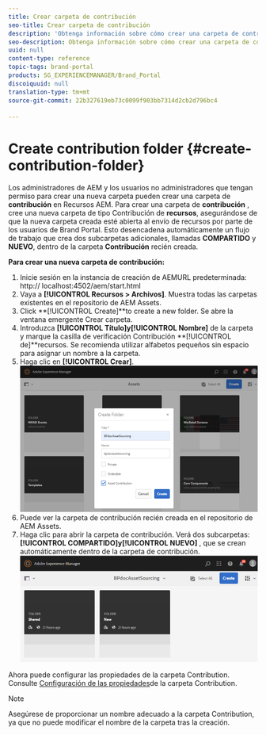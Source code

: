 ```yaml
---
title: Crear carpeta de contribución
seo-title: Crear carpeta de contribución
description: 'Obtenga información sobre cómo crear una carpeta de contribución en Recursos AEM. '
seo-description: Obtenga información sobre cómo crear una carpeta de contribución en Recursos AEM.
uuid: null
content-type: reference
topic-tags: brand-portal
products: SG_EXPERIENCEMANAGER/Brand_Portal
discoiquuid: null
translation-type: tm+mt
source-git-commit: 22b327619eb73c0099f903bb7314d2cb2d796bc4

---
```



# Create contribution folder {#create-contribution-folder}

Los administradores de AEM y los usuarios no administradores que tengan permiso para crear una nueva carpeta pueden crear una carpeta de **contribución** en Recursos AEM.
Para crear una carpeta de **contribución** , cree una nueva carpeta de tipo Contribución de **recursos**, asegurándose de que la nueva carpeta creada esté abierta al envío de recursos por parte de los usuarios de Brand Portal.  Esto desencadena automáticamente un flujo de trabajo que crea dos subcarpetas adicionales, llamadas **COMPARTIDO** y **NUEVO**, dentro de la carpeta **Contribución** recién creada.

**Para crear una nueva carpeta de contribución:**
1. Inicie sesión en la instancia de creación de AEMURL predeterminada: http:// localhost:4502/aem/start.html
1. Vaya a **[!UICONTROL Recursos > Archivos]**. Muestra todas las carpetas existentes en el repositorio de AEM Assets.
1. Click **[!UICONTROL Create]**to create a new folder. Se abre la ventana emergente Crear carpeta.
1. Introduzca **[!UICONTROL Título]**y**[!UICONTROL  Nombre]** de la carpeta y marque la casilla de verificación Contribución **[!UICONTROL de]**recursos.
Se recomienda utilizar alfabetos pequeños sin espacio para asignar un nombre a la carpeta.
1. Haga clic en **[!UICONTROL Crear]**.   ![](assets/create-contribution-folder.png)
1. Puede ver la carpeta de contribución recién creada en el repositorio de AEM Assets.
1. Haga clic para abrir la carpeta de contribución. Verá dos subcarpetas:**[!UICONTROL COMPARTIDO]**y**[!UICONTROL  NUEVO]** , que se crean automáticamente dentro de la carpeta de contribución.\
   ![](assets/contribution-folder.png)

Ahora puede configurar las propiedades de la carpeta Contribution. Consulte [Configuración de las propiedades](brand-portal-configure-contribution-folder-properties.md)de la carpeta Contribution.

>[!NOTE]
>
>Asegúrese de proporcionar un nombre adecuado a la carpeta Contribution, ya que no puede modificar el nombre de la carpeta tras la creación.